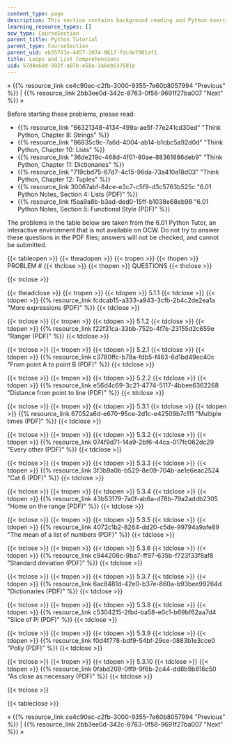 ```yaml
---
content_type: page
description: This section contains background reading and Python exercises.
learning_resource_types: []
ocw_type: CourseSection
parent_title: Python Tutorial
parent_type: CourseSection
parent_uid: eb35763e-4457-1074-0617-fdcde7901af1
title: Loops and List Comprehensions
uid: 57d4e60d-992f-a07b-e58a-3a6eb537581e
---
```


« {{% resource_link ce4c90ec-c2fb-3000-9355-7e60b8057994 "Previous" %}} | {{% resource_link 2bb3ee0d-342c-8763-0f58-9691f27ba007 "Next" %}} »

Before starting these problems, please read:

*   {{% resource_link "66321348-4134-499a-ae5f-77e241cd30ed" "Think Python, Chapter 8: Strings" %}}
*   {{% resource_link "86835c9c-7a6d-4004-ab14-b1cbc5a92d0d" "Think Python, Chapter 10: Lists" %}}
*   {{% resource_link "36de219c-468d-4f01-80ae-88361886deb9" "Think Python, Chapter 11: Dictionaries" %}}
*   {{% resource_link "719cbd75-67d7-4c15-96da-73a410a18d03" "Think Python, Chapter 12: Tuples" %}}
*   {{% resource_link 30067abf-84ce-e3c7-c5f9-d3c5763b525c "6.01 Python Notes, Section 4: Lists (PDF)" %}}
*   {{% resource_link f5aa9a8b-b3ad-ded0-15ff-b1038e68eb98 "6.01 Python Notes, Section 5: Functional Style (PDF)" %}}

The problems in the table below are taken from the 6.01 Python Tutor, an interactive environment that is not available on OCW. Do not try to answer these questions in the PDF files; answers will not be checked, and cannot be submitted.

{{< tableopen >}}
{{< theadopen >}}
{{< tropen >}}
{{< thopen >}}
PROBLEM #
{{< thclose >}}
{{< thopen >}}
QUESTIONS
{{< thclose >}}

{{< trclose >}}

{{< theadclose >}}
{{< tropen >}}
{{< tdopen >}}
5.1.1
{{< tdclose >}}
{{< tdopen >}}
{{% resource_link fcdcab15-a333-a943-3cfb-2b4c2de2ea1a "More expressions (PDF)" %}}
{{< tdclose >}}

{{< trclose >}}
{{< tropen >}}
{{< tdopen >}}
5.1.2
{{< tdclose >}}
{{< tdopen >}}
{{% resource_link f22f31ca-33bb-752b-4f7e-23155d2c659e "Ranger (PDF)" %}}
{{< tdclose >}}

{{< trclose >}}
{{< tropen >}}
{{< tdopen >}}
5.2.1
{{< tdclose >}}
{{< tdopen >}}
{{% resource_link c3780ffc-b78a-fdb5-f463-6d1bd49ec40c "From point A to point B (PDF)" %}}
{{< tdclose >}}

{{< trclose >}}
{{< tropen >}}
{{< tdopen >}}
5.2.2
{{< tdclose >}}
{{< tdopen >}}
{{% resource_link e56d4c69-3c21-4774-5117-4bbee6362268 "Distance from point to line (PDF)" %}}
{{< tdclose >}}

{{< trclose >}}
{{< tropen >}}
{{< tdopen >}}
5.3.1
{{< tdclose >}}
{{< tdopen >}}
{{% resource_link 67052a6d-e670-95ce-2d1c-e42509b7c111 "Multiple times (PDF)" %}}
{{< tdclose >}}

{{< trclose >}}
{{< tropen >}}
{{< tdopen >}}
5.3.2
{{< tdclose >}}
{{< tdopen >}}
{{% resource_link 074f9d71-14a9-2bf6-44ca-017fc062dc29 "Every other (PDF)" %}}
{{< tdclose >}}

{{< trclose >}}
{{< tropen >}}
{{< tdopen >}}
5.3.3
{{< tdclose >}}
{{< tdopen >}}
{{% resource_link 3f3b9a0b-b529-8e09-704b-ae1e6eac2524 "Cat 6 (PDF)" %}}
{{< tdclose >}}

{{< trclose >}}
{{< tropen >}}
{{< tdopen >}}
5.3.4
{{< tdclose >}}
{{< tdopen >}}
{{% resource_link 43b53179-7a0f-ab6a-d78b-79a2addb2305 "Home on the range (PDF)" %}}
{{< tdclose >}}

{{< trclose >}}
{{< tropen >}}
{{< tdopen >}}
5.3.5
{{< tdclose >}}
{{< tdopen >}}
{{% resource_link 4072c1b2-8264-dd20-c5de-99794a9afe89 "The mean of a list of numbers (PDF)" %}}
{{< tdclose >}}

{{< trclose >}}
{{< tropen >}}
{{< tdopen >}}
5.3.6
{{< tdclose >}}
{{< tdopen >}}
{{% resource_link c944208c-9ba7-ff97-635b-f723f33f8af8 "Standard deviation (PDF)" %}}
{{< tdclose >}}

{{< trclose >}}
{{< tropen >}}
{{< tdopen >}}
5.3.7
{{< tdclose >}}
{{< tdopen >}}
{{% resource_link 6ac8481d-42e0-b37e-860a-b93bee99264d "Dictionaries (PDF)" %}}
{{< tdclose >}}

{{< trclose >}}
{{< tropen >}}
{{< tdopen >}}
5.3.8
{{< tdclose >}}
{{< tdopen >}}
{{% resource_link c5304215-2fbd-ba58-e0c1-b69bf62aa7d4 "Slice of Pi (PDF)" %}}
{{< tdclose >}}

{{< trclose >}}
{{< tropen >}}
{{< tdopen >}}
5.3.9
{{< tdclose >}}
{{< tdopen >}}
{{% resource_link f0d4f778-bdf9-54bf-29ce-0883b1e3cce0 "Polly (PDF)" %}}
{{< tdclose >}}

{{< trclose >}}
{{< tropen >}}
{{< tdopen >}}
5.3.10
{{< tdclose >}}
{{< tdopen >}}
{{% resource_link 0fabd209-0ff9-9f6b-2c44-dd8b9b816c50 "As close as necessary (PDF)" %}}
{{< tdclose >}}

{{< trclose >}}

{{< tableclose >}}

« {{% resource_link ce4c90ec-c2fb-3000-9355-7e60b8057994 "Previous" %}} | {{% resource_link 2bb3ee0d-342c-8763-0f58-9691f27ba007 "Next" %}} »